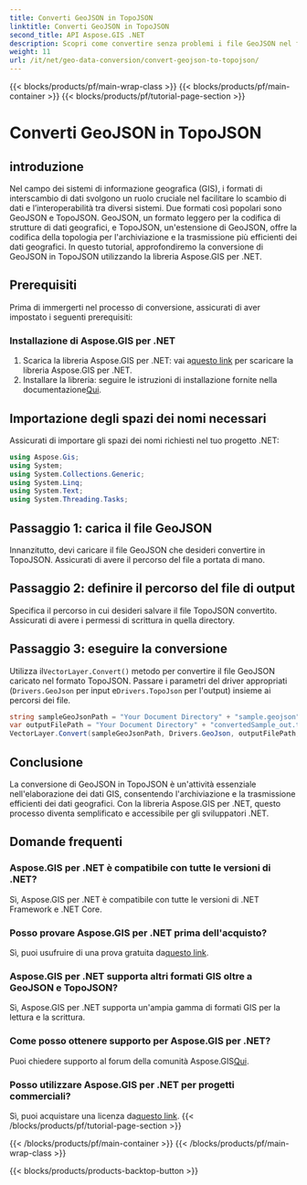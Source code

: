 ```yaml
---
title: Converti GeoJSON in TopoJSON
linktitle: Converti GeoJSON in TopoJSON
second_title: API Aspose.GIS .NET
description: Scopri come convertire senza problemi i file GeoJSON nel formato TopoJSON utilizzando la libreria Aspose.GIS per .NET. Aumenta l'efficienza dell'elaborazione dei dati GIS.
weight: 11
url: /it/net/geo-data-conversion/convert-geojson-to-topojson/
---
```


{{< blocks/products/pf/main-wrap-class >}}
{{< blocks/products/pf/main-container >}}
{{< blocks/products/pf/tutorial-page-section >}}

# Converti GeoJSON in TopoJSON

## introduzione
Nel campo dei sistemi di informazione geografica (GIS), i formati di interscambio di dati svolgono un ruolo cruciale nel facilitare lo scambio di dati e l’interoperabilità tra diversi sistemi. Due formati così popolari sono GeoJSON e TopoJSON. GeoJSON, un formato leggero per la codifica di strutture di dati geografici, e TopoJSON, un'estensione di GeoJSON, offre la codifica della topologia per l'archiviazione e la trasmissione più efficienti dei dati geografici. In questo tutorial, approfondiremo la conversione di GeoJSON in TopoJSON utilizzando la libreria Aspose.GIS per .NET.
## Prerequisiti
Prima di immergerti nel processo di conversione, assicurati di aver impostato i seguenti prerequisiti:
### Installazione di Aspose.GIS per .NET
1.  Scarica la libreria Aspose.GIS per .NET: vai a[questo link](https://releases.aspose.com/gis/net/) per scaricare la libreria Aspose.GIS per .NET.
2.  Installare la libreria: seguire le istruzioni di installazione fornite nella documentazione[Qui](https://reference.aspose.com/gis/net/).

## Importazione degli spazi dei nomi necessari
Assicurati di importare gli spazi dei nomi richiesti nel tuo progetto .NET:
```csharp
using Aspose.Gis;
using System;
using System.Collections.Generic;
using System.Linq;
using System.Text;
using System.Threading.Tasks;
```

## Passaggio 1: carica il file GeoJSON
Innanzitutto, devi caricare il file GeoJSON che desideri convertire in TopoJSON. Assicurati di avere il percorso del file a portata di mano.
## Passaggio 2: definire il percorso del file di output
Specifica il percorso in cui desideri salvare il file TopoJSON convertito. Assicurati di avere i permessi di scrittura in quella directory.
## Passaggio 3: eseguire la conversione
 Utilizza il`VectorLayer.Convert()` metodo per convertire il file GeoJSON caricato nel formato TopoJSON. Passare i parametri del driver appropriati (`Drivers.GeoJson` per input e`Drivers.TopoJson` per l'output) insieme ai percorsi dei file.
```csharp
string sampleGeoJsonPath = "Your Document Directory" + "sample.geojson";
var outputFilePath = "Your Document Directory" + "convertedSample_out.topojson";
VectorLayer.Convert(sampleGeoJsonPath, Drivers.GeoJson, outputFilePath, Drivers.TopoJson);
```

## Conclusione
La conversione di GeoJSON in TopoJSON è un'attività essenziale nell'elaborazione dei dati GIS, consentendo l'archiviazione e la trasmissione efficienti dei dati geografici. Con la libreria Aspose.GIS per .NET, questo processo diventa semplificato e accessibile per gli sviluppatori .NET.
## Domande frequenti
### Aspose.GIS per .NET è compatibile con tutte le versioni di .NET?
Sì, Aspose.GIS per .NET è compatibile con tutte le versioni di .NET Framework e .NET Core.
### Posso provare Aspose.GIS per .NET prima dell'acquisto?
 Sì, puoi usufruire di una prova gratuita da[questo link](https://releases.aspose.com/).
### Aspose.GIS per .NET supporta altri formati GIS oltre a GeoJSON e TopoJSON?
Sì, Aspose.GIS per .NET supporta un'ampia gamma di formati GIS per la lettura e la scrittura.
### Come posso ottenere supporto per Aspose.GIS per .NET?
 Puoi chiedere supporto al forum della comunità Aspose.GIS[Qui](https://forum.aspose.com/c/gis/33).
### Posso utilizzare Aspose.GIS per .NET per progetti commerciali?
 Sì, puoi acquistare una licenza da[questo link](https://purchase.aspose.com/buy).
{{< /blocks/products/pf/tutorial-page-section >}}

{{< /blocks/products/pf/main-container >}}
{{< /blocks/products/pf/main-wrap-class >}}

{{< blocks/products/products-backtop-button >}}
